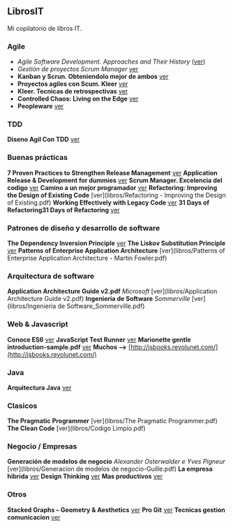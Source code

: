 ## LibrosIT
Mi copilatorio de libros IT.


### Agile
* *Agile Software Development. Approaches and Their History* ([ver](libros/agile.pdf))
* *Gestión de proyectos Scrum Manager* [ver](libros/gestion_proyectos_scrum_manager.pdf)
* **Kanban y Scrun. Obteniendolo mejor de ambos** [ver](libros/KanbanVsScrum_Castellano_FINAL-printed.pdf)
* **Proyectos agiles con Scum. Kleer** [ver](libros/kleer-proyecto-agiles-con-scrum.pdf)
* **Kleer. Tecnicas de retrospectivas** [ver](libros/kleer-tecnicas-de-retrospectivas-es.pdf)
* **Controlled Chaos: Living on the Edge** [ver](libros/ControlledChaos.pdf)
* **Peopleware** [ver](Peopleware.pdf)

### TDD
**Diseno Agil Con TDD** [ver](libros/disenoAgilConTdd_ebook.pdf)

### Buenas prácticas
**7 Proven Practices to Strengthen Release Management**  [ver](libros/7ProvenPracticestoStrengthenReleaseManagement.pdf) 
**Application Release & Development for dummies** [ver](libros/AppReleaseDeploymentForDummies.pdf)
**Scrum Manager. Excelencia del codigo** [ver](libros/scrum_manager_excelencia_del_codigo.pdf)
**Camino a un mejor programador** [ver](libros/caminoAunMejorProgramador.pdf)
**Refactoring: Improving the Design of Existing Code** [ver](libros/Refactoring - Improving the Design of Existing.pdf)
**Working Effectively with Legacy Code** [ver](libros/WorkingLegacyCode.pdf)
**31 Days of Refactoring31 Days of Refactoring** [ver](libros/31DaysRefactoring.pdf)

### Patrones de diseño y desarrollo de software
**The Dependency Inversion Principle** [ver](libros/dip.pdf)
**The Liskov Substitution Principle** [ver](libros/lsp.pdf)
**Patterns of Enterprise Application Architecture** [ver](libros/Patterns of Enterprise Application Architecture - Martin Fowler.pdf)

### Arquitectura de software
**Application Architecture Guide v2.pdf** _Microsoft_ [ver](libros/Application Architecture Guide v2.pdf)
**Ingenieria de Software** _Sommerville_ [ver](libros/Ingenieria de Software_Sommerville.pdf)

### Web & Javascript
**Conoce ES6** [ver](libros/conoce-ES6.pdf)
**JavaScript Test Runner** [ver](libros/thesis.pdf)
**Marionette gentle introduction-sample.pdf** [ver](libros/marionette-gentle-introduction-sample.pdf)
**Muchos -->** [http://jsbooks.revolunet.com/](http://jsbooks.revolunet.com/)

### Java
**Arquitectura Java** [ver](libros/ArquitecturaJava.pdf)

### Clasicos
**The Pragmatic Programmer** [ver](libros/The Pragmatic Programmer.pdf)
**The Clean Code** [ver](libros/Codigo Limpio.pdf)

### Negocio / Empresas
**Generación de modelos de negocio** _Alexander Osterwalder e Yves Pigneur_ [ver](libros/Generacion de modelos de negocio-Guille.pdf)
**La empresa hibrida** [ver](libros/laempresahibrida.pdf)
**Design Thinking** [ver](libros/LibroDT_1a_ed_20130603_Espanhol_site.pdf)
**Mas productivos** [ver](libros/mas-productivos.pdf)

### Otros
**Stacked Graphs – Geometry & Aesthetics** [ver](libros/leebyron_stackedgraphs_byron_wattenberg.pdf)
**Pro Git** [ver](libros/progit-en.562.pdf)
**Tecnicas gestion comunicacion** [ver](libros/tecnicas-gestion-comunicacion.pdf)

